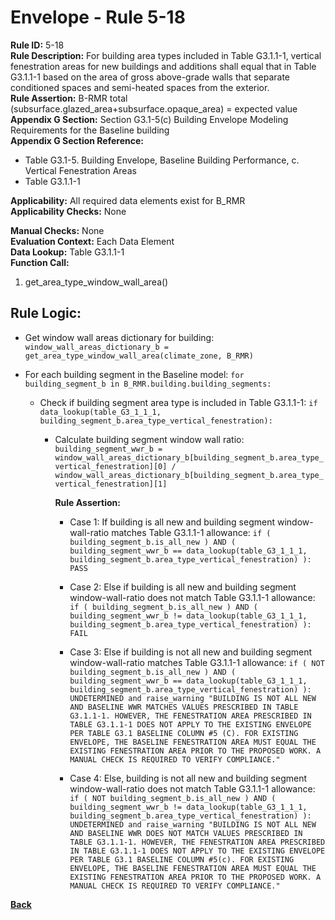 
# Envelope - Rule 5-18  

**Rule ID:** 5-18  
**Rule Description:** For building area types included in Table G3.1.1-1, vertical fenestration areas for new buildings and additions shall equal that in Table G3.1.1-1 based on the area of gross above-grade walls that separate conditioned spaces and semi-heated spaces from the exterior.  
**Rule Assertion:** B-RMR total (subsurface.glazed_area+subsurface.opaque_area) = expected value  
**Appendix G Section:** Section G3.1-5(c) Building Envelope Modeling Requirements for the Baseline building  
**Appendix G Section Reference:**  

- Table G3.1-5. Building Envelope, Baseline Building Performance, c. Vertical Fenestration Areas  
- Table G3.1.1-1  

**Applicability:** All required data elements exist for B_RMR  
**Applicability Checks:** None  

**Manual Checks:** None  
**Evaluation Context:**  Each Data Element  
**Data Lookup:** Table G3.1.1-1  
**Function Call:**  

  1. get_area_type_window_wall_area()

## Rule Logic:  

- Get window wall areas dictionary for building: `window_wall_areas_dictionary_b = get_area_type_window_wall_area(climate_zone, B_RMR)`

- For each building segment in the Baseline model: `for building_segment_b in B_RMR.building.building_segments:`

  - Check if building segment area type is included in Table G3.1.1-1: `if data_lookup(table_G3_1_1_1, building_segment_b.area_type_vertical_fenestration):`

    - Calculate building segment window wall ratio: `building_segment_wwr_b = window_wall_areas_dictionary_b[building_segment_b.area_type_vertical_fenestration][0] / window_wall_areas_dictionary_b[building_segment_b.area_type_vertical_fenestration][1]`

      **Rule Assertion:**

      - Case 1: If building is all new and building segment window-wall-ratio matches Table G3.1.1-1 allowance: `if ( building_segment_b.is_all_new ) AND ( building_segment_wwr_b == data_lookup(table_G3_1_1_1, building_segment_b.area_type_vertical_fenestration) ): PASS`

      - Case 2: Else if building is all new and building segment window-wall-ratio does not match Table G3.1.1-1 allowance: `if ( building_segment_b.is_all_new ) AND ( building_segment_wwr_b != data_lookup(table_G3_1_1_1, building_segment_b.area_type_vertical_fenestration) ): FAIL`

      - Case 3: Else if building is not all new and building segment window-wall-ratio matches Table G3.1.1-1 allowance: `if ( NOT building_segment_b.is_all_new ) AND ( building_segment_wwr_b == data_lookup(table_G3_1_1_1, building_segment_b.area_type_vertical_fenestration) ): UNDETERMINED and raise_warning "BUILDING IS NOT ALL NEW AND BASELINE WWR MATCHES VALUES PRESCRIBED IN TABLE G3.1.1-1. HOWEVER, THE FENESTRATION AREA PRESCRIBED IN TABLE G3.1.1-1 DOES NOT APPLY TO THE EXISTING ENVELOPE PER TABLE G3.1 BASELINE COLUMN #5 (C). FOR EXISTING ENVELOPE, THE BASELINE FENESTRATION AREA MUST EQUAL THE EXISTING FENESTRATION AREA PRIOR TO THE PROPOSED WORK. A MANUAL CHECK IS REQUIRED TO VERIFY COMPLIANCE."`

      - Case 4: Else, building is not all new and building segment window-wall-ratio does not match Table G3.1.1-1 allowance: `if ( NOT building_segment_b.is_all_new ) AND ( building_segment_wwr_b != data_lookup(table_G3_1_1_1, building_segment_b.area_type_vertical_fenestration) ): UNDETERMINED and raise_warning "BUILDING IS NOT ALL NEW AND BASELINE WWR DOES NOT MATCH VALUES PRESCRIBED IN TABLE G3.1.1-1. HOWEVER, THE FENESTRATION AREA PRESCRIBED IN TABLE G3.1.1-1 DOES NOT APPLY TO THE EXISTING ENVELOPE PER TABLE G3.1 BASELINE COLUMN #5(c). FOR EXISTING ENVELOPE, THE BASELINE FENESTRATION AREA MUST EQUAL THE EXISTING FENESTRATION AREA PRIOR TO THE PROPOSED WORK. A MANUAL CHECK IS REQUIRED TO VERIFY COMPLIANCE."`

**[Back](../_toc.md)**
